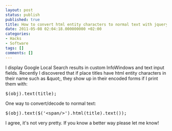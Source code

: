 ```yaml
---
layout: post
status: publish
published: true
title: How to convert html entity characters to normal text with jquery
date: 2011-05-08 02:04:18.000000000 +02:00
categories:
- Hacks
- Software
tags: []
comments: []
---
```

I display Google Local Search results in custom InfoWindows and text input fields. Recently I discovered that if place titles have html entity characters in their name such as &amp;quot;, they show up in their encoded forms if I print them with:
<pre>
$(obj).text(title);
</pre>
One way to convert/decode to normal text:
<pre>
$(obj).text($('&lt;span/&gt;').html(title).text());
</pre>
I agree, it's not very pretty. If you know a better way please let me know!
